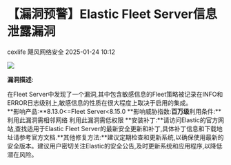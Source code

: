 #  【漏洞预警】Elastic Fleet Server信息泄露漏洞   
cexlife  飓风网络安全   2025-01-24 10:12  
  
![](https://mmbiz.qpic.cn/mmbiz_png/ibhQpAia4xu00uswOtwCib2DOXSzxSjnan8FNX3VmtzkhMfuOVnWSd89kFQej9D11OdqR7h70icLap6RybwCsRciaLA/640?wx_fmt=png&from=appmsg "")  
  
**漏洞描述:**  
  
在Flееt Sеrvеr中发现了一个漏洞,其中包含敏感信息的Flееt策略被记录在INFO和ERROR日志级别上,敏感信息的性质在很大程度上取决于启用的集成。  
**影响产品:**8.13.0<=Fleet Server<8.15.0 **影响威胁指数:**百万级**利用条件:**利用此漏洞需相邻网络 利用此漏洞需低权限 **安装补丁:**请访问Elаѕtiс的官方网站,查找适用于Elаѕtiс Flееt Sеrvеr的最新安全更新和补丁,具体补丁信息和下载地址请参考官方文档.**其他修复方法:**建议定期检查和更新系统,以确保使用最新的安全版本。建议用户密切关注Elаѕtiс的安全公告,及时更新系统和应用程序,以降低潜在风险。  
